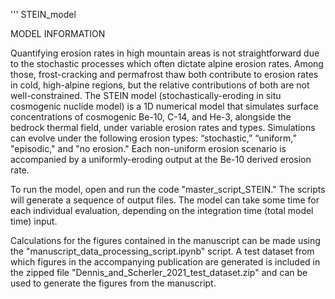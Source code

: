 '''
STEIN_model

MODEL INFORMATION

Quantifying erosion rates in high mountain areas is not straightforward due to the stochastic processes which often dictate alpine erosion rates. Among those, frost-cracking and permafrost thaw both contribute to erosion rates in cold, high-alpine regions, but the relative contributions of both are not well-constrained. The STEIN model (stochastically-eroding in situ cosmogenic nuclide model) is a 1D numerical model that simulates surface concentrations of cosmogenic Be-10, C-14, and He-3, alongside the bedrock thermal field, under variable erosion rates and types. Simulations can evolve under the following erosion types: “stochastic,” “uniform,” "episodic," and "no erosion." Each non-uniform erosion scenario is accompanied by a uniformly-eroding output at the Be-10 derived erosion rate.

To run the model, open and run the code "master_script_STEIN." The scripts will generate a sequence of output files. The model can take some time for each individual evaluation, depending on the integration time (total model time) input.

Calculations for the figures contained in the manuscript can be made using the "manuscript_data_processing_script.ipynb" script. A test dataset from which figures in the accompanying publication are generated is included in the zipped file "Dennis_and_Scherler_2021_test_dataset.zip" and can be used to generate the figures from the manuscript.
